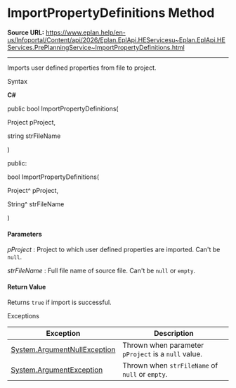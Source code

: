 # ImportPropertyDefinitions Method

**Source URL:** https://www.eplan.help/en-us/Infoportal/Content/api/2026/Eplan.EplApi.HEServicesu~Eplan.EplApi.HEServices.PrePlanningService~ImportPropertyDefinitions.html

---

Imports user defined properties from file to project.

Syntax

**C#**



public bool ImportPropertyDefinitions( 

   Project pProject,

   string strFileName

)

public:

bool ImportPropertyDefinitions( 

   Project^ pProject,

   String^ strFileName

)


#### Parameters

*pProject*
:   Project to which user defined properties are imported. Can't be `null`.

*strFileName*
:   Full file name of source file. Can't be `null` or `empty`.

#### Return Value

Returns `true` if import is successful.

Exceptions

| Exception | Description |
| --- | --- |
| [System.ArgumentNullException](#) | Thrown when parameter `pProject` is a `null` value. |
| [System.ArgumentException](#) | Thrown when `strFileName` of `null` or `empty`. |
